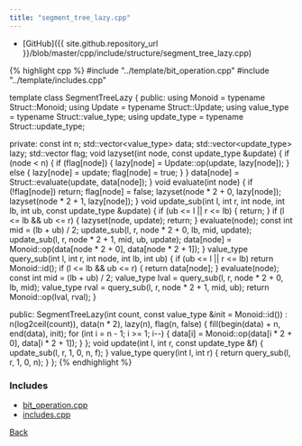 ```yaml
---
title: "segment_tree_lazy.cpp"
---
```


- [GitHub]({{ site.github.repository_url }}/blob/master/cpp/include/structure/segment_tree_lazy.cpp)

{% highlight cpp %}
#include "../template/bit_operation.cpp"
#include "../template/includes.cpp"

template <typename Struct> class SegmentTreeLazy {
public:
  using Monoid = typename Struct::Monoid;
  using Update = typename Struct::Update;
  using value_type = typename Struct::value_type;
  using update_type = typename Struct::update_type;

private:
  const int n;
  std::vector<value_type> data;
  std::vector<update_type> lazy;
  std::vector<bool> flag;
  void lazyset(int node, const update_type &update) {
    if (node < n) {
      if (flag[node]) {
        lazy[node] = Update::op(update, lazy[node]);
      }
      else {
        lazy[node] = update;
        flag[node] = true;
      }
    }
    data[node] = Struct::evaluate(update, data[node]);
  }
  void evaluate(int node) {
    if (!flag[node]) return;
    flag[node] = false;
    lazyset(node * 2 + 0, lazy[node]);
    lazyset(node * 2 + 1, lazy[node]);
  }
  void update_sub(int l, int r, int node, int lb, int ub,
                  const update_type &update) {
    if (ub <= l || r <= lb) {
      return;
    }
    if (l <= lb && ub <= r) {
      lazyset(node, update);
      return;
    }
    evaluate(node);
    const int mid = (lb + ub) / 2;
    update_sub(l, r, node * 2 + 0, lb, mid, update);
    update_sub(l, r, node * 2 + 1, mid, ub, update);
    data[node] = Monoid::op(data[node * 2 + 0], data[node * 2 + 1]);
  }
  value_type query_sub(int l, int r, int node, int lb, int ub) {
    if (ub <= l || r <= lb) return Monoid::id();
    if (l <= lb && ub <= r) {
      return data[node];
    }
    evaluate(node);
    const int mid = (lb + ub) / 2;
    value_type lval = query_sub(l, r, node * 2 + 0, lb, mid);
    value_type rval = query_sub(l, r, node * 2 + 1, mid, ub);
    return Monoid::op(lval, rval);
  }

public:
  SegmentTreeLazy(int count, const value_type &init = Monoid::id()) :
    n(log2ceil(count)), data(n * 2), lazy(n), flag(n, false) {
    fill(begin(data) + n, end(data), init);
    for (int i = n - 1; i >= 1; i--) {
      data[i] = Monoid::op(data[i * 2 + 0], data[i * 2 + 1]);
    }
  };
  void update(int l, int r, const update_type &f) {
    update_sub(l, r, 1, 0, n, f);
  }
  value_type query(int l, int r) { return query_sub(l, r, 1, 0, n); }
};
{% endhighlight %}

### Includes

- [bit_operation.cpp](../template/bit_operation)
- [includes.cpp](../template/includes)

[Back](../..)
